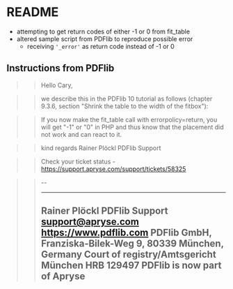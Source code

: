 # README

+   attempting to get return codes of either -1 or 0 from fit_table
+   altered sample script from PDFlib to reproduce possible error
    +   receiving ``'_error'`` as return code instead of -1 or 0

## Instructions from PDFlib

>>Hello Cary,

>>we describe this in the PDFlib 10 tutorial as follows (chapter 9.3.6, section "Shrink the table to the width of the fitbox"):

>>If you now make the fit_table call with errorpolicy=return, you will get "-1" or "0" in PHP and thus know that the placement did not work and can react to it.

>>kind regards
>>Rainer Plöckl
>>PDFlib Support

>>Check your ticket status - https://support.apryse.com/support/tickets/58325

>>--
>>____________________________________________________________________
>>Rainer Plöckl
>>PDFlib Support       support@apryse.com      https://www.pdflib.com
>>     PDFlib GmbH, Franziska-Bilek-Weg 9, 80339 München,  Germany
>>        Court of registry/Amtsgericht München HRB 129497
>>                  PDFlib is now part of Apryse
>>--------------------------------------------------------------------

